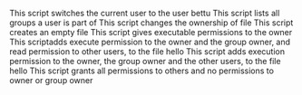 This script switches the current user to the user bettu
This script lists all groups a user is part of
This script changes the ownership of file
This script creates an empty file
This script gives executable permissions to the owner
This scriptadds execute permission to the owner and the group owner, and read permission to other users, to the file hello
This script adds execution permission to the owner, the group owner and the other users, to the file hello
This script grants all permissions to others and no permissions to owner or group owner
